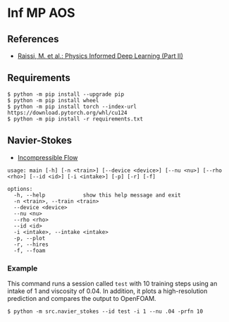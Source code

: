 # Inf MP AOS

## References

- [Raissi, M. et al.: Physics Informed Deep Learning (Part II)](https://arxiv.org/pdf/1711.10566)

## Requirements

```shell
$ python -m pip install --upgrade pip
$ python -m pip install wheel
$ python -m pip install torch --index-url https://download.pytorch.org/whl/cu124
$ python -m pip install -r requirements.txt
```

## Navier-Stokes

- [Incompressible Flow](https://en.wikipedia.org/wiki/Navier%E2%80%93Stokes_equations#Incompressible_flow)

```
usage: main [-h] [-n <train>] [--device <device>] [--nu <nu>] [--rho <rho>] [--id <id>] [-i <intake>] [-p] [-r] [-f]

options:
  -h, --help            show this help message and exit
  -n <train>, --train <train>
  --device <device>
  --nu <nu>
  --rho <rho>
  --id <id>
  -i <intake>, --intake <intake>
  -p, --plot
  -r, --hires
  -f, --foam
```

### Example

This command runs a session called `test` with 10 training steps using an intake of 1 and viscosity of 0.04.
In addition, it plots a high-resolution prediction and compares the output to OpenFOAM.

```shell
$ python -m src.navier_stokes --id test -i 1 --nu .04 -prfn 10
```

